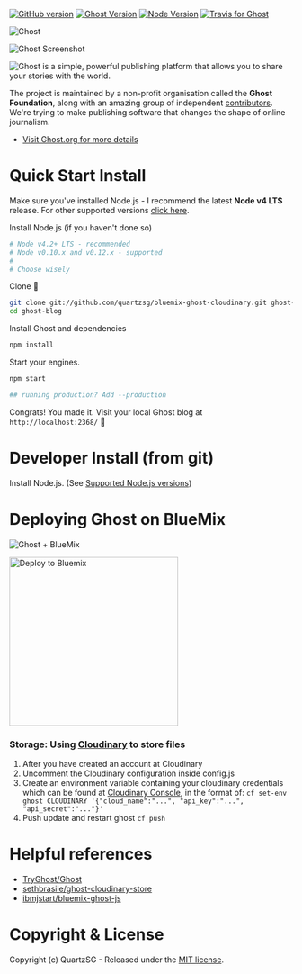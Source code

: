 [![GitHub version](https://badge.fury.io/gh/QuartzSG%2Fbluemix-ghost-cloudinary.svg)](https://badge.fury.io/gh/QuartzSG%2Fbluemix-ghost-cloudinary)
[![Ghost Version](https://img.shields.io/badge/ghost-0.11.0-brightgreen.svg?style=flat-square)](https://github.com/TryGhost/Ghost)
[![Node Version](https://img.shields.io/badge/node-^4.2.4-brightgreen.svg?style=flat-square)](https://nodejs.org/en/)
[![Travis for Ghost](https://img.shields.io/travis/TryGhost/Ghost/master.svg?style=flat-square)](https://travis-ci.org/TryGhost/Ghost)

<img src="https://cloud.githubusercontent.com/assets/120485/6622822/c4c639fe-c8e7-11e4-9e64-5bec06c8b4c3.png" alt="Ghost" />

![Ghost Screenshot](https://cloud.githubusercontent.com/assets/120485/6626466/6dae46b2-c8ff-11e4-8c7c-8dd63b215f7b.jpg)

![Ghost is a simple, powerful publishing platform that allows you to share your stories with the world.](https://cloud.githubusercontent.com/assets/120485/6626501/b2bb072c-c8ff-11e4-8e1a-2e78e68fd5c3.png)

The project is maintained by a non-profit organisation called the **Ghost Foundation**, along with an amazing group of independent [contributors](https://github.com/TryGhost/Ghost/contributors). We're trying to make publishing software that changes the shape of online journalism.

- [Visit Ghost.org for more details](https://ghost.org)

# Quick Start Install

Make sure you've installed Node.js - I recommend the latest **Node v4 LTS** release. For other supported versions [click here](http://support.ghost.org/supported-node-versions/). 

Install Node.js (if you haven't done so) 
```bash
# Node v4.2+ LTS - recommended
# Node v0.10.x and v0.12.x - supported
#
# Choose wisely
```

Clone :ghost:

```bash
git clone git://github.com/quartzsg/bluemix-ghost-cloudinary.git ghost-blog
cd ghost-blog
```

Install Ghost and dependencies

```bash
npm install
```

Start your engines.

```bash
npm start

## running production? Add --production
```

Congrats! You made it. Visit your local Ghost blog at `http://localhost:2368/` :tada:

# Developer Install (from git)

Install Node.js. (See [Supported Node.js versions](http://support.ghost.org/supported-node-versions/))


# Deploying Ghost on BlueMix

![Ghost + BlueMix](http://i.imgur.com/vNrQ3PD.jpg?1)

<a href="https://bluemix.net/deploy?repository=https://github.com/QuartzSG/bluemix-ghost-cloudinary"><img src="https://bluemix.net/deploy/button.svg" alt="Deploy to Bluemix" width="300px"/></a>

### Storage: Using [Cloudinary](http://cloudinary.com/) to store files

1. After you have created an account at Cloudinary
2. Uncomment the Cloudinary configuration inside config.js
3. Create an environment variable containing your cloudinary credentials which can be found at [Cloudinary Console](https://cloudinary.com/console), in the format of: `cf set-env ghost CLOUDINARY '{"cloud_name":"...", "api_key":"...", "api_secret":"..."}'`
4. Push update and restart ghost `cf push`



# Helpful references
- [TryGhost/Ghost](https://github.com/TryGhost/Ghost)
- [sethbrasile/ghost-cloudinary-store](https://github.com/sethbrasile/ghost-cloudinary-store)
- [ibmjstart/bluemix-ghost-js](https://github.com/ibmjstart/bluemix-ghost-js)

# Copyright & License

Copyright (c) QuartzSG - Released under the [MIT license](LICENSE).
